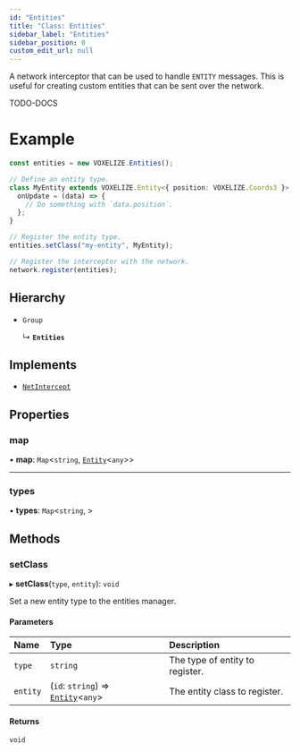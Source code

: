 ```yaml
---
id: "Entities"
title: "Class: Entities"
sidebar_label: "Entities"
sidebar_position: 0
custom_edit_url: null
---
```


A network interceptor that can be used to handle `ENTITY` messages. This is useful
for creating custom entities that can be sent over the network.

TODO-DOCS

# Example
```ts
const entities = new VOXELIZE.Entities();

// Define an entity type.
class MyEntity extends VOXELIZE.Entity<{ position: VOXELIZE.Coords3 }> {
  onUpdate = (data) => {
    // Do something with `data.position`.
  };
}

// Register the entity type.
entities.setClass("my-entity", MyEntity);

// Register the interceptor with the network.
network.register(entities);
```

## Hierarchy

- `Group`

  ↳ **`Entities`**

## Implements

- [`NetIntercept`](../interfaces/NetIntercept.md)

## Properties

### map

• **map**: `Map`<`string`, [`Entity`](Entity.md)<`any`\>\>

___

### types

• **types**: `Map`<`string`, \>

## Methods

### setClass

▸ **setClass**(`type`, `entity`): `void`

Set a new entity type to the entities manager.

#### Parameters

| Name | Type | Description |
| :------ | :------ | :------ |
| `type` | `string` | The type of entity to register. |
| `entity` | (`id`: `string`) => [`Entity`](Entity.md)<`any`\> | The entity class to register. |

#### Returns

`void`
